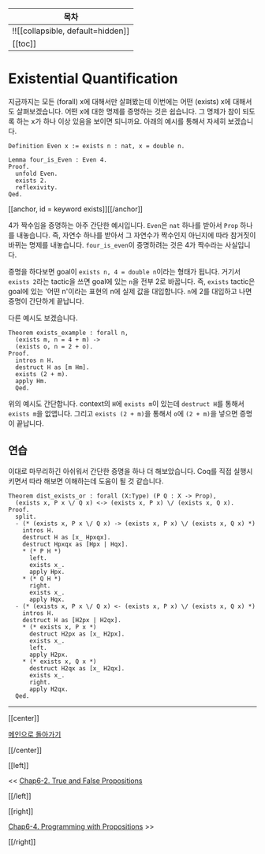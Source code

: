 | 목차 |
|-------------------|
|!![[collapsible, default=hidden]]  |
|[[toc]]|

# Existential Quantification

지금까지는 모든 (forall) x에 대해서만 살펴봤는데 이번에는 어떤 (exists) x에 대해서도 살펴보겠습니다. 어떤 x에 대한 명제를 증명하는 것은 쉽습니다. 그 명제가 참이 되도록 하는 x가 하나 이상 있음을 보이면 되니까요. 아래의 예시를 통해서 자세히 보겠습니다.

```coq, line_num
Definition Even x := exists n : nat, x = double n.

Lemma four_is_Even : Even 4.
Proof.
  unfold Even.
  exists 2.
  reflexivity.
Qed.
```

[[anchor, id = keyword exists]][[/anchor]]

4가 짝수임을 증명하는 아주 간단한 예시입니다. `Even`은 `nat` 하나를 받아서 `Prop` 하나를 내놓습니다. 즉, 자연수 하나를 받아서 그 자연수가 짝수인지 아닌지에 따라 참거짓이 바뀌는 명제를 내놓습니다. `four_is_even`이 증명하려는 것은 4가 짝수라는 사실입니다.

증명을 하다보면 goal이 `exists n, 4 = double n`이라는 형태가 됩니다. 거기서 `exists 2`라는 tactic을 쓰면 goal에 있는 `n`을 전부 2로 바꿉니다. 즉, `exists` tactic은 goal에 있는 '어떤 n'이라는 표현의 n에 실제 값을 대입합니다. `n`에 2를 대입하고 나면 증명이 간단하게 끝납니다.

다른 예시도 보겠습니다.

```coq, line_num
Theorem exists_example : forall n,
  (exists m, n = 4 + m) ->
  (exists o, n = 2 + o).
Proof.
  intros n H.
  destruct H as [m Hm].
  exists (2 + m).
  apply Hm.
  Qed.
```

위의 예시도 간단합니다. context의 `H`에 `exists m`이 있는데 `destruct H`를 통해서 `exists m`을 없앱니다. 그리고 `exists (2 + m)`을 통해서 `o`에 `(2 + m)`을 넣으면 증명이 끝납니다.

## 연습

이대로 마무리하긴 아쉬워서 간단한 증명을 하나 더 해보았습니다. Coq를 직접 실행시키면서 따라 해보면 이해하는데 도움이 될 것 같습니다.

```coq, line_num
Theorem dist_exists_or : forall (X:Type) (P Q : X -> Prop),
  (exists x, P x \/ Q x) <-> (exists x, P x) \/ (exists x, Q x).
Proof.
  split.
  - (* (exists x, P x \/ Q x) -> (exists x, P x) \/ (exists x, Q x) *)
    intros H.
    destruct H as [x_ Hpxqx].
    destruct Hpxqx as [Hpx | Hqx].
    * (* P H *)
      left.
      exists x_.
      apply Hpx.
    * (* Q H *)
      right.
      exists x_.
      apply Hqx.
  - (* (exists x, P x \/ Q x) <- (exists x, P x) \/ (exists x, Q x) *)
    intros H.
    destruct H as [H2px | H2qx].
    * (* exists x, P x *)
      destruct H2px as [x_ H2px].
      exists x_.
      left.
      apply H2px.
    * (* exists x, Q x *)
      destruct H2qx as [x_ H2qx].
      exists x_.
      right.
      apply H2qx.
  Qed.
```

---

[[center]]

[메인으로 돌아가기](index.html)

[[/center]]

[[left]]

<< [Chap6-2. True and False Propositions](Chap6-2.html)

[[/left]]

[[right]]

[Chap6-4. Programming with Propositions](Chap6-4.html) >>

[[/right]]